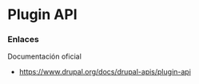 Plugin API
========



### Enlaces

Documentación oficial
- https://www.drupal.org/docs/drupal-apis/plugin-api
